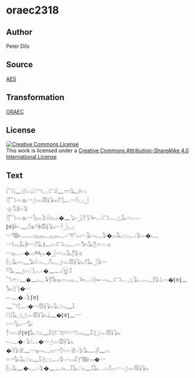 # oraec2318

## Author

Peter Dils

## Source

[AES](https://github.com/simondschweitzer/aes)

## Transformation

[ORAEC](https://oraec.github.io/)

## License

<a rel="license" href="http://creativecommons.org/licenses/by-sa/4.0/"><img alt="Creative Commons License" style="border-width:0" src="https://i.creativecommons.org/l/by-sa/4.0/88x31.png" /></a><br />This work is licensed under a <a rel="license" href="http://creativecommons.org/licenses/by-sa/4.0/">Creative Commons Attribution-ShareAlike 4.0 International License</a>

## Text

𓌃𓆓𓇋𓈖𓋔𓇋𓏏𓋨𓄓𓐛𓉐𓇋𓈖𓏠𓅓𓄂𓏏𓏤<br>
𓇋𓐩𓆓𓏛𓁷𓏤𓎡𓊨𓁹𓏃𓋀𓅂𓀭𓊹𓉻𓎟𓍋𓈋𓃀<br>
𓇼𓀢𓀀𓏏𓅱<br>
𓇋𓐩𓆓𓏛𓁷𓏤𓎡𓅭𓏤𓊪𓅱𓇋𓇋𓁶𓊪𓏭�𓈖𓅬𓃀𓀭𓊹𓏤𓅨𓂋𓉐𓂋𓂻𓅓𓏌𓏏𓇯<br>
[⯑]𓇓𓏏𓈖𓀭𓁷𓄣𓋄𓏃𓋀𓅂𓎟𓍋𓃀𓈋<br>
𓎟𓅢𓉻𓂝𓈙𓆑𓈙𓆑𓏏𓄅𓏥𓎟𓄿𓏏𓆑𓅱�𓏥𓅓𓈍𓂝𓅱𓏥�𓆑<br>
𓎟𓌂𓏤𓏥𓅓𓋄𓎟𓀭𓅓𓊢𓂝𓏏𓉐𓏥𓉻𓏛𓅡𓏤𓅓𓊽𓂧𓏏𓊖<br>
𓎟𓐍𓂋𓏏�𓏥𓆈𓏥�𓃀𓎱𓏥𓅓𓊽𓅱𓊖<br>
𓋴𓈎𓄿𓏛𓈖𓅃𓇋𓏏𓆑𓀭𓆑𓊨𓁹𓏃𓋀𓅂𓀭𓅓𓃀𓅱𓎟<br>
𓎸𓅓𓈖𓊨𓏏𓆇𓊹𓂋𓏏�𓈖𓂝𓉠𓁐<br>
𓆓𓂧𓈖�𓈖𓆑𓅝𓋴𓅜𓐍𓏛𓏥𓆑𓅨𓂋𓇋𓏶𓄡𓏏𓆑𓉐𓂋𓂻𓅓𓂋𓆑𓋴𓅱𓍑𓏛�[⯑]𓈖𓅃𓋔𓊹𓏤�𓎟<br>
𓍿𓊃�𓏏𓅱[⯑]<br>
𓈖𓆓𓐩𓂝�𓎡𓏃𓋀𓅂𓅓𓇳𓏤𓊪𓈖𓄤<br>
𓉔𓄿𓂻𓊨𓁹𓏃𓋀𓅂𓇍𓈖�[⯑]𓈖𓎡<br>
𓏌𓎡𓅭𓏤𓎡𓅃<br>
𓐩𓏌𓏛𓀀[⯑]𓅓𓇳𓏤𓊪𓈖𓄤𓋔𓉐𓊤𓏐𓏊𓃿𓅿𓏥𓊪𓈖𓄤𓋔𓊨𓁹𓏃𓋀𓅂<br>
𓍿𓊃�𓏏𓅱𓇋𓂋�𓎡𓊨𓁹𓏃𓋀𓅂<br>
�𓇋𓇋𓅱𓀀𓈖𓎡𓐍𓏏𓆑𓏥𓎡𓐩𓏌𓏛𓀀𓏏𓅱𓅓𓂝𓋴𓈖𓏥<br>
𓏌𓎡𓅃𓅓𓇳𓏤𓊪𓈖𓄤𓋔𓈍𓂝𓅱𓏛𓏥𓄤𓋔𓅢𓏥�𓎡<br>
𓋴𓈎𓄿𓈖�𓆑𓏏𓅱�𓈖𓂝𓆑𓄤𓅓𓇳𓏤𓊪𓈖𓄤𓅓𓐖𓏏𓀭𓏥𓎟𓏏𓊨𓁹𓏃𓋀𓅂<br>
